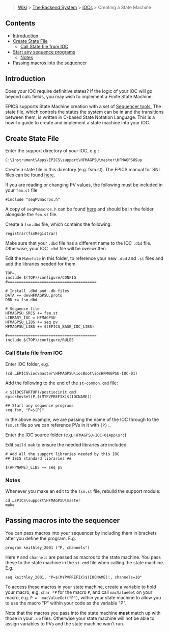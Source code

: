 > [Wiki](Home) > [The Backend System](The-Backend-System) > [IOCs](IOCs) > Creating a State Machine

## Contents
- [Introduction](#introduction)
- [Create State File](#create-state-file)
    - [Call State file from IOC](#call-state-file-from-ioc)
- [Start any sequence programs](#start-any-sequence-programs)
    - [Notes](#notes)
- [Passing macros into the sequencer](#passing-macros-into-the-sequencer)

## Introduction
Does your IOC require definitive states? If the logic of your IOC will go beyond calc fields, you may wish to implement a Finite State Machine. 

EPICS supports State Machine creation with a set of [Sequencer tools.](http://www-csr.bessy.de/control/SoftDist/sequencer/index.html) The state file, which controls the states the system can be in and the transitions between them, is written in C-based State Notation Language.
This is a how-to guide to create and implement a state machine into your IOC.

## Create State File 

Enter the support directory of your IOC, e.g.:
```
C:\Instrument\Apps\EPICS\support\HFMAGPSU\master\HFMAGPSUSup
```
Create a state file in this directory (e.g. fsm.st).
The EPICS manual for SNL files can be found [here.](http://www-csr.bessy.de/control/SoftDist/sequencer/index.html)

If you are reading or changing PV values, the following must be included in your `fsm.st` file
```
#include "seqPVmacros.h"
```
A copy of `seqPVmacros.h` can be found [here](https://github.com/ISISComputingGroup/EPICS-motor/blob/7080600a752478f9fa23301a7e99d7ea081df453/motorApp/NewportSrc/seqPVmacros.h) and should be in the folder alongside the `fsm.st` file.

Create a `fsm.dbd` file, which contains the following:
```
registrar(fsmRegistrar)
```
Make sure that your `.dbd` file has a different name to the IOC `.dbd` file. Otherwise, your IOC `.dbd` file will be overwritten.

Edit the `Makefile` in this folder, to reference your new `.dbd` and `.st` files and add the libraries needed for them.
```
TOP=..
include $(TOP)/configure/CONFIG
#=======================================

# Install .dbd and .db files
DATA += devHFMAGPSU.proto
DBD += fsm.dbd

# Sequence file
HFMAGPSU_SRCS += fsm.st
LIBRARY_IOC = HFMAGPSU
HFMAGPSU_LIBS += seq pv
HFMAGPSU_LIBS += $(EPICS_BASE_IOC_LIBS)

#=======================================
include $(TOP)/configure/RULES
```

### Call State file from IOC
Enter IOC folder, e.g.
```
(cd …EPICS\ioc\master\HFMAGPSU\iocBoot\iocHFMAGPSU-IOC-01)
```
Add the following to the end of the `st-common.cmd` file:
```
< $(IOCSTARTUP)/postiocinit.cmd
epicsEnvSet(P,$(MYPVPREFIX)$(IOCNAME))

## Start any sequence programs
seq fsm, "P=$(P)"
```
In the above example, we are passing the name of the IOC through to the `fsm.st` file so we can reference PVs in it with `{P}:`.

Enter the IOC source folder (e.g. ``HFMAGPSU-IOC-01App\src``)

Edit `build.mak` to ensure the needed libraries are included:
```
# Add all the support libraries needed by this IOC
## ISIS standard libraries ##

$(APPNAME)_LIBS += seq pv
```
### Notes

Whenever you make an edit  to the `fsm.st` file, rebuild the support module:
```
cd …EPICS\support\HFMAGPSU\master
make
```

## Passing macros into the sequencer

You can pass macros into your sequencer by including them in brackets after you define the program. E.g.

```
program keithley_2001 ("P, channels")
```

Here `P` and `channels` are passed as macros to the state machine. You pass these to the state machine in the `st.cmd` file when calling the state machine. E.g.

```
seq keithley_2001, "P=$(MYPVPREFIX)$(IOCNAME):, channels=10"
```

To access these macros in your state machine, create a variable to hold your macro, e.g. `char *P` for the macro `P`, and call `macValueGet` on your macro, e.g. `P =  macValueGet("P")`, within your state machine to allow you to use the macro "P" within your code as the variable "P".

Note that the macros you pass into the state machine **must** match up with those in your `.db` files. Otherwise your state machine will not be able to assign variables to PVs and the state machine won't run.